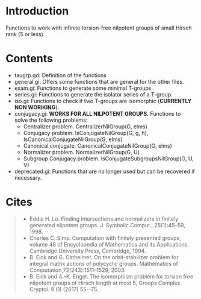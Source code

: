 # Introduction

Functions to work with infinite torsion-free nilpotent groups of small Hirsch rank (5 or less).

# Contents

- taugrp.gd:    Definition of the functions 
- general.gi:   Offers some functions that are general for the other files.
- exam.gi:      Functions to generate some minimal T-groups.
- series.gi:    Functions to generate the isolator series of a T-group.
- iso.gi:       Functions to check if two T-groups are isomorphic (**CURRENTLY NON WORIKING**).
- conjugacy.gi: **WORKS FOR ALL NILPOTENT GROUPS.** Functions to solve the following problems:
  - Centralizer problem. CentralizerNilGroup(G, elms)
  - Conjugacy problem. IsConjugateNilGroup(G, g, h), IsCanonicalConjugateNilGroup(G, elms)
  - Canonical conjugate. CanonicalConjugateNilGroup(G, elms)
  - Normalizer problem. NormalizerNilGroup(G, U)
  - Subgroup Conjugacy problem. IsConjugateSubgroupsNilGroup(G, U, V)
- deprecated.gi: Functions that are no longer used but can be recovered if necessary.

# Cites

> - Eddie H. Lo. Finding intersections and normalizers in finitely generated nilpotent groups. J. Symbolic Comput., 25(1):45–59, 1998.
> - Charles C. Sims. Computation with finitely presented groups, volume 48 of Encyclopedia of Mathematics and its Applications. Cambridge University Press, Cambridge, 1994.
> - B. Eick and G. Ostheimer. On the orbit-stabilizer problem for integral matrix actions of polycyclic groups. Mathematics of Computation,72(243):1511–1529, 2003.
> - B. Eick and A.-K. Engel. The isomorphism problem for torsion free nilpotent groups of Hirsch length at most 5, Groups Complex. Cryptol. 9 (1) (2017) 55--75.
